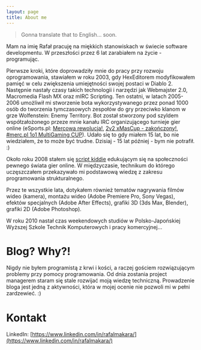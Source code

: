 ```yaml
---
layout: page
title: About me
---
```


> Gonna translate that to English... soon.

Mam na imię Rafał pracuję na miękkich stanowiskach w świecie software developmentu. W przeszłości przez 6 lat zarabiałem na życie - programując.

Pierwsze kroki, które doprowadziły mnie do pracy przy rozwoju oprogramowania, stawiałem w roku 2003, gdy HexEditorem modyfikowałem pamięć w celu zwiększenia umiejętności swojej postaci w Diablo 2. Następnie nastały czasy takich technologii i narzędzi jak Webmajster 2.0, Macromedia Flash MX oraz mIRC Scripting. Ten ostatni, w latach 2005-2006 umożliwił mi stworzenie bota wykorzystywanego przez ponad 1000 osób do tworzenia tymczasowych zespołów do gry przeciwko klanom w grze Wolfenstein: Enemy Territory. Bot został stworzony pod szyldem współzałożonego przeze mnie kanału IRC organizującego turnieje gier online (eSports.pl: [Mercowa rewolucja!](http://www.esports.pl/news/mercowa-rewolucja/11533/strona/1/kom), [2v2 xMasCup - zakończony!](http://www.esports.pl/news/2v2-xmascup---zakonczony/11893/strona/1/kom), [#merc.pl 1o1 MultiGaming CUP](http://www.esports.pl/news/mercpl-1o1-multigaming-cup/12559/strona/1/kom)). Udało się to gdy miałem 15 lat, bo nie wiedziałem, że to może być trudne. Dzisiaj - 15 lat później - bym nie potrafił. :)

Około roku 2008 stałem się [script kiddie](https://pl.wikipedia.org/wiki/Script_kiddie) edukującym się na społeczności pewnego świata gier online. W międzyczasie, technikum do którego uczęszczałem przekazywało mi podstawową wiedzę z zakresu programowania strukturalnego.

Przez te wszystkie lata, dotykałem również tematów nagrywania filmów wideo (kamera), montażu wideo (Adobe Premiere Pro, Sony Vegas), efektów specjalnych (Adobe After Effects), grafiki 3D (3ds Max, Blender), grafiki 2D (Adobe Photoshop).

W roku 2010 nastał czas weekendowych studiów w Polsko-Japońskiej Wyższej Szkole Technik Komputerowych i pracy komercyjnej…

# Blog? Why?!

Nigdy nie byłem programistą z krwi i kości, a raczej gościem rozwiązującym problemy przy pomocy programowania. Od dnia zostania project managerem staram się stale rozwijać moją wiedzę techniczną. Prowadzenie bloga jest jedną z aktywności, która w mojej ocenie nie pozwoli mi w pełni zardzewieć. :)

# Kontakt

LinkedIn: [https://www.linkedin.com/in/rafalmakara/](https://www.linkedin.com/in/rafalmakara/)
